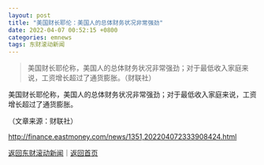 ```yaml
---
layout: post
title: "美国财长耶伦：美国人的总体财务状况非常强劲"
date: 2022-04-07 00:52:15 +0800
categories: emnews
tags: 东财滚动新闻
---
```

> 美国财长耶伦称，美国人的总体财务状况非常强劲；对于最低收入家庭来说，工资增长超过了通货膨胀。（财联社）

<p>美国财长耶伦称，美国人的总体财务状况非常强劲；对于最低收入家庭来说，工资增长超过了通货膨胀。</p><p class="em_media">（文章来源：财联社）</p>

<http://finance.eastmoney.com/news/1351,202204072333908424.html>

[返回东财滚动新闻](//finews.withounder.com/emnews/)｜[返回首页](//finews.withounder.com/)